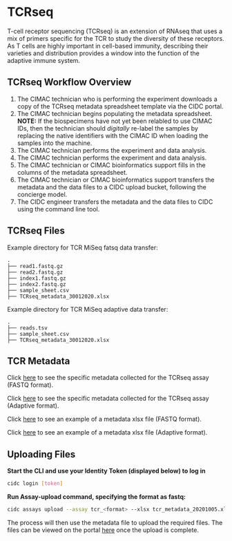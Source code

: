 # TCRseq

T-cell receptor sequencing (TCRseq) is an extension of RNAseq that uses a mix of primers specific for the TCR to study the diversity of these receptors. As T cells are highly important in cell-based immunity, describing their varieties and distribution provides a window into the function of the adaptive immune system.

## TCRseq Workflow Overview

1. The CIMAC technician who is performing the experiment downloads a copy of the TCRseq metadata spreadsheet template via the CIDC portal.
2. The CIMAC technician begins populating the metadata spreadsheet. **NOTE:** If the biospecimens have not yet been relabled to use CIMAC IDs, then the technician should *digitally* re-label the samples by replacing the native identifiers with the CIMAC ID when loading the samples into the machine.
3. The CIMAC technician performs the experiment and data analysis.
3. The CIMAC technician performs the experiment and data analysis.
4. The CIMAC technician or CIMAC bioinformatics support fills in the columns of the metadata spreadsheet.
5. The CIMAC technician or CIMAC bioinformatics support transfers the metadata and the data files to a CIDC upload bucket, following the concierge model.
6. The CIDC engineer transfers the metadata and the data files to CIDC using the command line tool.

## TCRseq Files

Example directory for TCR MiSeq fatsq data transfer:
```
.
├── read1.fastq.gz
├── read2.fastq.gz
├── index1.fastq.gz
├── index2.fastq.gz
├── sample_sheet.csv
├── TCRseq_metadata_30012020.xlsx
```

Example directory for TCR MiSeq adaptive data transfer:
```
.
├── reads.tsv
├── sample_sheet.csv
├── TCRseq_metadata_30012020.xlsx
```

## TCR Metadata

Click [here](https://cimac-cidc.github.io/cidc-schemas/docs/assays.tcr.tcr_fastq_template.html) to see the specific metadata collected for the TCRseq assay (FASTQ format).

Click [here](https://cimac-cidc.github.io/cidc-schemas/docs/assays.tcr.tcr_adaptive_template.html) to see the specific metadata collected for the TCRseq assay (Adaptive format).


Click [here](https://github.com/CIMAC-CIDC/cidc-schemas/blob/master/template_examples/tcr_fastq_template.xlsx) to see an example of a metadata xlsx file (FASTQ format).

Click [here](https://github.com/CIMAC-CIDC/cidc-schemas/blob/master/template_examples/tcr_adaptive_template.xlsx) to see an example of a metadata xlsx file (Adaptive format).

## Uploading Files

**Start the CLI and use your Identity Token (displayed below) to log in**
```bash
cidc login [token]
```

**Run Assay-upload command, specifying the format as fastq:**
```bash
cidc assays upload --assay tcr_<format> --xlsx tcr_metadata_20201005.xlsx
```

The process will then use the metadata file to upload the required files. The files can be viewed on the portal [here](https://stagingportal.cimac-network.org/browse-files) once the upload is complete.
